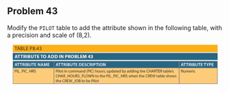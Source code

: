 ## Problem 43
Modify the `PILOT` table to add the attribute shown in the following table, with a precision and scale of (8,2).

<p align='center'>
<img src='../assets/Table-P8.43.png' width='95%' alt='Table P8.43' />
</p>